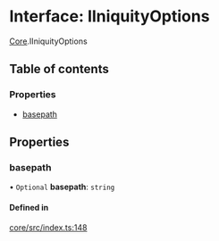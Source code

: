 # Interface: IIniquityOptions

[Core](../modules/Core.md).IIniquityOptions

## Table of contents

### Properties

- [basepath](Core.IIniquityOptions.md#basepath)

## Properties

### basepath

• `Optional` **basepath**: `string`

#### Defined in

[core/src/index.ts:148](https://github.com/iniquitybbs/iniquity/blob/eaec349/packages/core/src/index.ts#L148)
